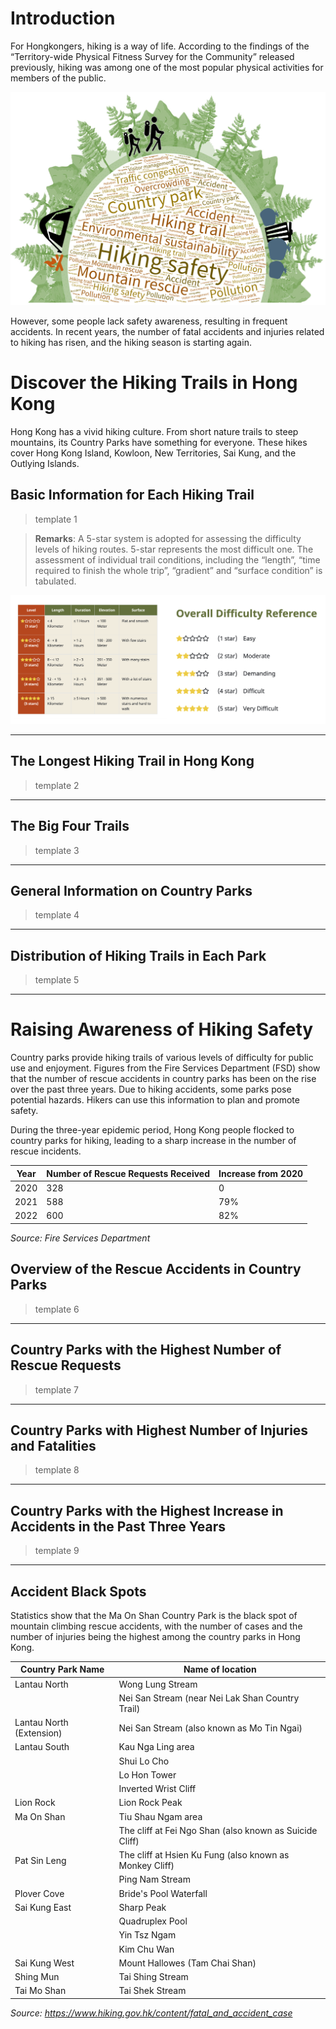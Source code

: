 # Introduction
For Hongkongers, hiking is a way of life. According to the findings of the “Territory-wide Physical Fitness Survey for the Community” released previously, hiking was among one of the most popular physical activities for members of the public.

![cover](static/figure/image.png)

However, some people lack safety awareness, resulting in frequent accidents. In recent years, the number of fatal accidents and injuries related to hiking has risen, and the hiking season is starting again.

# Discover the Hiking Trails in Hong Kong

Hong Kong has a vivid hiking culture. From short nature trails to steep mountains, its Country Parks have something for everyone. These hikes cover Hong Kong Island, Kowloon, New Territories, Sai Kung, and the Outlying Islands. 

## Basic Information for Each Hiking Trail

> template 1 

> **Remarks**: A 5-star system is adopted for assessing the difficulty levels of hiking routes. 5-star represents the most difficult one. The assessment of individual trail conditions, including the “length”, “time required to finish the whole trip”, “gradient” and “surface condition” is tabulated.

![Trail Difficulty Level Reference](static/figure/image-1.png)

---

## The Longest Hiking Trail in Hong Kong
> template 2

---

## The Big Four Trails
> template 3

---

## General Information on Country Parks
> template 4

---

## Distribution of Hiking Trails in Each Park
> template 5

---

# Raising Awareness of Hiking Safety 
Country parks provide hiking trails of various levels of difficulty for public use and enjoyment. Figures from the Fire Services Department (FSD) show that the number of rescue accidents in country parks has been on the rise over the past three years. Due to hiking accidents, some parks pose potential hazards. Hikers can use this information to plan and promote safety.

During the three-year epidemic period, Hong Kong people flocked to country parks for hiking, leading to a sharp increase in the number of rescue incidents.

| Year | Number of Rescue Requests Received | Increase from 2020 |
|------|----------------------------------|--------------------|
| 2020 | 328                              | 0                  |
| 2021 | 588                              | 79%                |
| 2022 | 600                              | 82%                |

*Source: Fire Services Department*

## Overview of the Rescue Accidents in Country Parks
> template 6

---

## Country Parks with the Highest Number of Rescue Requests
> template 7

---

## Country Parks with Highest Number of Injuries and Fatalities
> template 8

---

## Country Parks with the Highest Increase in Accidents in the Past Three Years
> template 9

---

## Accident Black Spots

Statistics show that the Ma On Shan Country Park is the black spot of mountain climbing rescue accidents, with the number of cases and the number of injuries being the highest among the country parks in Hong Kong.

| **Country Park Name** | **Name of location** |
|-----------------------|----------------------|
| Lantau North          | Wong Lung Stream      |
|                       | Nei San Stream (near Nei Lak Shan Country Trail) |
| Lantau North (Extension) | Nei San Stream (also known as Mo Tin Ngai) |
| Lantau South          | Kau Nga Ling area     |
|                       | Shui Lo Cho           |
|                       | Lo Hon Tower          |
|                       | Inverted Wrist Cliff  |
| Lion Rock             | Lion Rock Peak        |
| Ma On Shan            | Tiu Shau Ngam area    |
|                       | The cliff at Fei Ngo Shan (also known as Suicide Cliff) |
| Pat Sin Leng          | The cliff at Hsien Ku Fung (also known as Monkey Cliff) |
|                       | Ping Nam Stream       |
| Plover Cove           | Bride's Pool Waterfall |
| Sai Kung East         | Sharp Peak            |
|                       | Quadruplex Pool       |
|                       | Yin Tsz Ngam          |
|                       | Kim Chu Wan           |
| Sai Kung West         | Mount Hallowes (Tam Chai Shan) |
| Shing Mun             | Tai Shing Stream      |
| Tai Mo Shan           | Tai Shek Stream       |

*Source: https://www.hiking.gov.hk/content/fatal_and_accident_case*